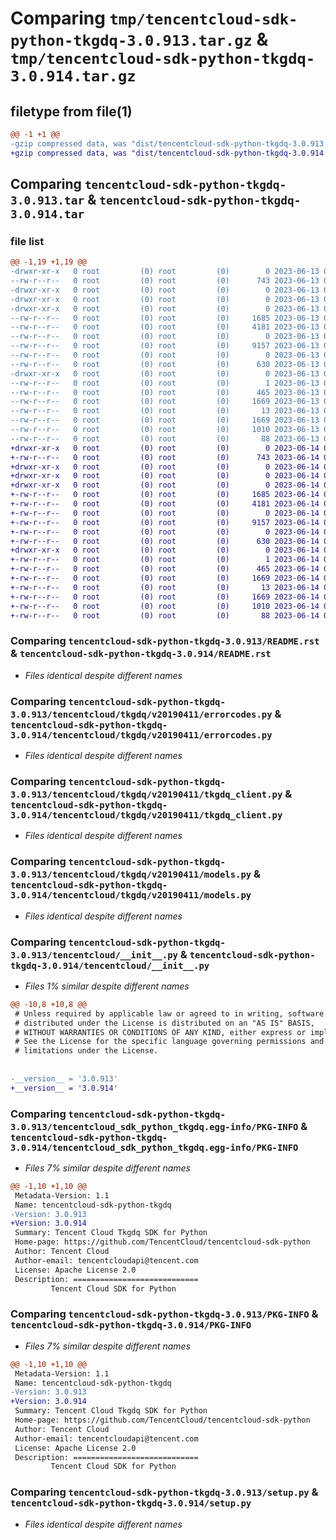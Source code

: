 # Comparing `tmp/tencentcloud-sdk-python-tkgdq-3.0.913.tar.gz` & `tmp/tencentcloud-sdk-python-tkgdq-3.0.914.tar.gz`

## filetype from file(1)

```diff
@@ -1 +1 @@
-gzip compressed data, was "dist/tencentcloud-sdk-python-tkgdq-3.0.913.tar", last modified: Tue Jun 13 02:27:43 2023, max compression
+gzip compressed data, was "dist/tencentcloud-sdk-python-tkgdq-3.0.914.tar", last modified: Wed Jun 14 00:36:54 2023, max compression
```

## Comparing `tencentcloud-sdk-python-tkgdq-3.0.913.tar` & `tencentcloud-sdk-python-tkgdq-3.0.914.tar`

### file list

```diff
@@ -1,19 +1,19 @@
-drwxr-xr-x   0 root         (0) root         (0)        0 2023-06-13 02:27:43.000000 tencentcloud-sdk-python-tkgdq-3.0.913/
--rw-r--r--   0 root         (0) root         (0)      743 2023-06-13 02:27:43.000000 tencentcloud-sdk-python-tkgdq-3.0.913/README.rst
-drwxr-xr-x   0 root         (0) root         (0)        0 2023-06-13 02:27:43.000000 tencentcloud-sdk-python-tkgdq-3.0.913/tencentcloud/
-drwxr-xr-x   0 root         (0) root         (0)        0 2023-06-13 02:27:43.000000 tencentcloud-sdk-python-tkgdq-3.0.913/tencentcloud/tkgdq/
-drwxr-xr-x   0 root         (0) root         (0)        0 2023-06-13 02:27:43.000000 tencentcloud-sdk-python-tkgdq-3.0.913/tencentcloud/tkgdq/v20190411/
--rw-r--r--   0 root         (0) root         (0)     1685 2023-06-13 02:27:43.000000 tencentcloud-sdk-python-tkgdq-3.0.913/tencentcloud/tkgdq/v20190411/errorcodes.py
--rw-r--r--   0 root         (0) root         (0)     4181 2023-06-13 02:27:43.000000 tencentcloud-sdk-python-tkgdq-3.0.913/tencentcloud/tkgdq/v20190411/tkgdq_client.py
--rw-r--r--   0 root         (0) root         (0)        0 2023-06-13 02:27:43.000000 tencentcloud-sdk-python-tkgdq-3.0.913/tencentcloud/tkgdq/v20190411/__init__.py
--rw-r--r--   0 root         (0) root         (0)     9157 2023-06-13 02:27:43.000000 tencentcloud-sdk-python-tkgdq-3.0.913/tencentcloud/tkgdq/v20190411/models.py
--rw-r--r--   0 root         (0) root         (0)        0 2023-06-13 02:27:43.000000 tencentcloud-sdk-python-tkgdq-3.0.913/tencentcloud/tkgdq/__init__.py
--rw-r--r--   0 root         (0) root         (0)      630 2023-06-13 02:27:43.000000 tencentcloud-sdk-python-tkgdq-3.0.913/tencentcloud/__init__.py
-drwxr-xr-x   0 root         (0) root         (0)        0 2023-06-13 02:27:43.000000 tencentcloud-sdk-python-tkgdq-3.0.913/tencentcloud_sdk_python_tkgdq.egg-info/
--rw-r--r--   0 root         (0) root         (0)        1 2023-06-13 02:27:43.000000 tencentcloud-sdk-python-tkgdq-3.0.913/tencentcloud_sdk_python_tkgdq.egg-info/dependency_links.txt
--rw-r--r--   0 root         (0) root         (0)      465 2023-06-13 02:27:43.000000 tencentcloud-sdk-python-tkgdq-3.0.913/tencentcloud_sdk_python_tkgdq.egg-info/SOURCES.txt
--rw-r--r--   0 root         (0) root         (0)     1669 2023-06-13 02:27:43.000000 tencentcloud-sdk-python-tkgdq-3.0.913/tencentcloud_sdk_python_tkgdq.egg-info/PKG-INFO
--rw-r--r--   0 root         (0) root         (0)       13 2023-06-13 02:27:43.000000 tencentcloud-sdk-python-tkgdq-3.0.913/tencentcloud_sdk_python_tkgdq.egg-info/top_level.txt
--rw-r--r--   0 root         (0) root         (0)     1669 2023-06-13 02:27:43.000000 tencentcloud-sdk-python-tkgdq-3.0.913/PKG-INFO
--rw-r--r--   0 root         (0) root         (0)     1010 2023-06-13 02:27:43.000000 tencentcloud-sdk-python-tkgdq-3.0.913/setup.py
--rw-r--r--   0 root         (0) root         (0)       88 2023-06-13 02:27:43.000000 tencentcloud-sdk-python-tkgdq-3.0.913/setup.cfg
+drwxr-xr-x   0 root         (0) root         (0)        0 2023-06-14 00:36:54.000000 tencentcloud-sdk-python-tkgdq-3.0.914/
+-rw-r--r--   0 root         (0) root         (0)      743 2023-06-14 00:36:54.000000 tencentcloud-sdk-python-tkgdq-3.0.914/README.rst
+drwxr-xr-x   0 root         (0) root         (0)        0 2023-06-14 00:36:54.000000 tencentcloud-sdk-python-tkgdq-3.0.914/tencentcloud/
+drwxr-xr-x   0 root         (0) root         (0)        0 2023-06-14 00:36:54.000000 tencentcloud-sdk-python-tkgdq-3.0.914/tencentcloud/tkgdq/
+drwxr-xr-x   0 root         (0) root         (0)        0 2023-06-14 00:36:54.000000 tencentcloud-sdk-python-tkgdq-3.0.914/tencentcloud/tkgdq/v20190411/
+-rw-r--r--   0 root         (0) root         (0)     1685 2023-06-14 00:36:54.000000 tencentcloud-sdk-python-tkgdq-3.0.914/tencentcloud/tkgdq/v20190411/errorcodes.py
+-rw-r--r--   0 root         (0) root         (0)     4181 2023-06-14 00:36:54.000000 tencentcloud-sdk-python-tkgdq-3.0.914/tencentcloud/tkgdq/v20190411/tkgdq_client.py
+-rw-r--r--   0 root         (0) root         (0)        0 2023-06-14 00:36:54.000000 tencentcloud-sdk-python-tkgdq-3.0.914/tencentcloud/tkgdq/v20190411/__init__.py
+-rw-r--r--   0 root         (0) root         (0)     9157 2023-06-14 00:36:54.000000 tencentcloud-sdk-python-tkgdq-3.0.914/tencentcloud/tkgdq/v20190411/models.py
+-rw-r--r--   0 root         (0) root         (0)        0 2023-06-14 00:36:54.000000 tencentcloud-sdk-python-tkgdq-3.0.914/tencentcloud/tkgdq/__init__.py
+-rw-r--r--   0 root         (0) root         (0)      630 2023-06-14 00:36:54.000000 tencentcloud-sdk-python-tkgdq-3.0.914/tencentcloud/__init__.py
+drwxr-xr-x   0 root         (0) root         (0)        0 2023-06-14 00:36:54.000000 tencentcloud-sdk-python-tkgdq-3.0.914/tencentcloud_sdk_python_tkgdq.egg-info/
+-rw-r--r--   0 root         (0) root         (0)        1 2023-06-14 00:36:54.000000 tencentcloud-sdk-python-tkgdq-3.0.914/tencentcloud_sdk_python_tkgdq.egg-info/dependency_links.txt
+-rw-r--r--   0 root         (0) root         (0)      465 2023-06-14 00:36:54.000000 tencentcloud-sdk-python-tkgdq-3.0.914/tencentcloud_sdk_python_tkgdq.egg-info/SOURCES.txt
+-rw-r--r--   0 root         (0) root         (0)     1669 2023-06-14 00:36:54.000000 tencentcloud-sdk-python-tkgdq-3.0.914/tencentcloud_sdk_python_tkgdq.egg-info/PKG-INFO
+-rw-r--r--   0 root         (0) root         (0)       13 2023-06-14 00:36:54.000000 tencentcloud-sdk-python-tkgdq-3.0.914/tencentcloud_sdk_python_tkgdq.egg-info/top_level.txt
+-rw-r--r--   0 root         (0) root         (0)     1669 2023-06-14 00:36:54.000000 tencentcloud-sdk-python-tkgdq-3.0.914/PKG-INFO
+-rw-r--r--   0 root         (0) root         (0)     1010 2023-06-14 00:36:54.000000 tencentcloud-sdk-python-tkgdq-3.0.914/setup.py
+-rw-r--r--   0 root         (0) root         (0)       88 2023-06-14 00:36:54.000000 tencentcloud-sdk-python-tkgdq-3.0.914/setup.cfg
```

### Comparing `tencentcloud-sdk-python-tkgdq-3.0.913/README.rst` & `tencentcloud-sdk-python-tkgdq-3.0.914/README.rst`

 * *Files identical despite different names*

### Comparing `tencentcloud-sdk-python-tkgdq-3.0.913/tencentcloud/tkgdq/v20190411/errorcodes.py` & `tencentcloud-sdk-python-tkgdq-3.0.914/tencentcloud/tkgdq/v20190411/errorcodes.py`

 * *Files identical despite different names*

### Comparing `tencentcloud-sdk-python-tkgdq-3.0.913/tencentcloud/tkgdq/v20190411/tkgdq_client.py` & `tencentcloud-sdk-python-tkgdq-3.0.914/tencentcloud/tkgdq/v20190411/tkgdq_client.py`

 * *Files identical despite different names*

### Comparing `tencentcloud-sdk-python-tkgdq-3.0.913/tencentcloud/tkgdq/v20190411/models.py` & `tencentcloud-sdk-python-tkgdq-3.0.914/tencentcloud/tkgdq/v20190411/models.py`

 * *Files identical despite different names*

### Comparing `tencentcloud-sdk-python-tkgdq-3.0.913/tencentcloud/__init__.py` & `tencentcloud-sdk-python-tkgdq-3.0.914/tencentcloud/__init__.py`

 * *Files 1% similar despite different names*

```diff
@@ -10,8 +10,8 @@
 # Unless required by applicable law or agreed to in writing, software
 # distributed under the License is distributed on an "AS IS" BASIS,
 # WITHOUT WARRANTIES OR CONDITIONS OF ANY KIND, either express or implied.
 # See the License for the specific language governing permissions and
 # limitations under the License.
 
 
-__version__ = '3.0.913'
+__version__ = '3.0.914'
```

### Comparing `tencentcloud-sdk-python-tkgdq-3.0.913/tencentcloud_sdk_python_tkgdq.egg-info/PKG-INFO` & `tencentcloud-sdk-python-tkgdq-3.0.914/tencentcloud_sdk_python_tkgdq.egg-info/PKG-INFO`

 * *Files 7% similar despite different names*

```diff
@@ -1,10 +1,10 @@
 Metadata-Version: 1.1
 Name: tencentcloud-sdk-python-tkgdq
-Version: 3.0.913
+Version: 3.0.914
 Summary: Tencent Cloud Tkgdq SDK for Python
 Home-page: https://github.com/TencentCloud/tencentcloud-sdk-python
 Author: Tencent Cloud
 Author-email: tencentcloudapi@tencent.com
 License: Apache License 2.0
 Description: ============================
         Tencent Cloud SDK for Python
```

### Comparing `tencentcloud-sdk-python-tkgdq-3.0.913/PKG-INFO` & `tencentcloud-sdk-python-tkgdq-3.0.914/PKG-INFO`

 * *Files 7% similar despite different names*

```diff
@@ -1,10 +1,10 @@
 Metadata-Version: 1.1
 Name: tencentcloud-sdk-python-tkgdq
-Version: 3.0.913
+Version: 3.0.914
 Summary: Tencent Cloud Tkgdq SDK for Python
 Home-page: https://github.com/TencentCloud/tencentcloud-sdk-python
 Author: Tencent Cloud
 Author-email: tencentcloudapi@tencent.com
 License: Apache License 2.0
 Description: ============================
         Tencent Cloud SDK for Python
```

### Comparing `tencentcloud-sdk-python-tkgdq-3.0.913/setup.py` & `tencentcloud-sdk-python-tkgdq-3.0.914/setup.py`

 * *Files identical despite different names*

